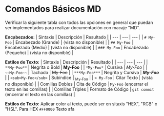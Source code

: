 # **Comandos Básicos MD**

Verificar la siguiente tabla con todos las opciones en general que puedan ser implementados para realizar documentación con macaje "MD".


**Encabezados:**
| Sintaxis | Descripción | Resultado |
| --- | --- | --- |
| `# My-Foo` | Encabezado (Grande) | (vista no disponible) |
| `## My-Foo` | Encabezado (Medio) | (vista no disponible) |
| `### My-Foo` | Encabezado (Pequeño) | (vista no disponible) |

**Estilos de Texto:**
| Sintaxis | Descripción | Resultado |
| --- | --- | --- |
| `**My-Foo**` | Negrita o Bold | **My-Foo** |
| `*My-Foo*` | Cursiva | *My-Foo* |
| `~~My-Foo~~` | Tachado | ~~My-Foo~~ |
| `***My-Foo***` | Negrita y Cursiva | ***My-Foo*** |
| `<sub>My-Foo</sub>` | Subíndice | <sub>My-Foo</sub> |
| `> My-Foo` | Citar Texto | (vista no disponible) |
| Comillas Dobles  | Cita de Código | `My-Foo` (encerrar el texto en las comillas) |
| Comillas Triples | Formato de Código | ``` git commit ``` (encerrar el texto en las comillas) |

**Estilos de Texto:**
Aplicar color al texto, puede ser en sitaxis "HEX", "RGB" o "HSL".
Para HEX `#FF0000` Texto
afa


